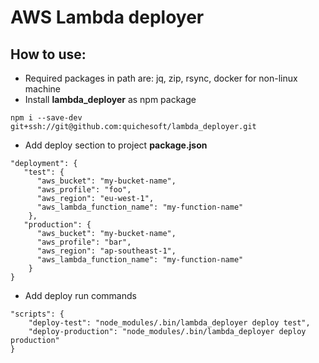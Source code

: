 # AWS Lambda deployer

## How to use:
 - Required packages in path are: jq, zip, rsync, docker for non-linux machine
 - Install **lambda_deployer** as npm package
 
 ```
 npm i --save-dev git+ssh://git@github.com:quichesoft/lambda_deployer.git
 ```
 
 - Add deploy section to project **package.json**
 
```
"deployment": {
   "test": {
      "aws_bucket": "my-bucket-name",
      "aws_profile": "foo",
      "aws_region": "eu-west-1",
      "aws_lambda_function_name": "my-function-name"
    },
   "production": {
      "aws_bucket": "my-bucket-name",
      "aws_profile": "bar",
      "aws_region": "ap-southeast-1",
      "aws_lambda_function_name": "my-function-name"
    }
}
```
 - Add deploy run commands

```
"scripts": { 
    "deploy-test": "node_modules/.bin/lambda_deployer deploy test",
    "deploy-production": "node_modules/.bin/lambda_deployer deploy production"
}
```
